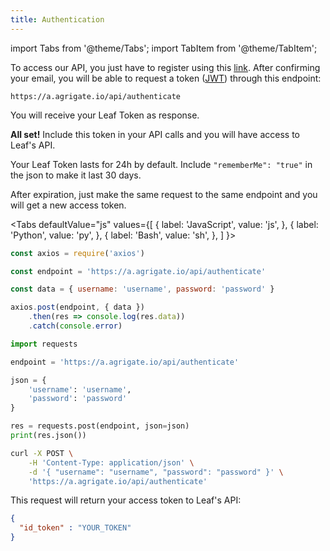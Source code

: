 ```yaml
---
title: Authentication
---
```


import Tabs from '@theme/Tabs';
import TabItem from '@theme/TabItem';

To access our API, you just have to register using this [link][register]. After
confirming your email, you will be able to request a token ([JWT][jwt]) through
this endpoint:

```
https://a.agrigate.io/api/authenticate
```

You will receive your Leaf Token as response.

**All set!** Include this token in your API calls and you will have access to
Leaf's API.

Your Leaf Token lasts for 24h by default. Include `"rememberMe": "true"` in the
json to make it last 30 days.

After expiration, just make the same request to the same endpoint and you will
get a new access token.

<Tabs
  defaultValue="js"
  values={[
    { label: 'JavaScript', value: 'js', },
    { label: 'Python', value: 'py', },
    { label: 'Bash', value: 'sh', },
  ]
}>
  <TabItem value="js">

  ```js
  const axios = require('axios')

  const endpoint = 'https://a.agrigate.io/api/authenticate'

  const data = { username: 'username', password: 'password' }

  axios.post(endpoint, { data })
      .then(res => console.log(res.data))
      .catch(console.error)
  ```

  </TabItem>
  <TabItem value="py">

  ```py
  import requests

  endpoint = 'https://a.agrigate.io/api/authenticate'

  json = {
      'username': 'username',
      'password': 'password'
  }

  res = requests.post(endpoint, json=json)
  print(res.json())
  ```

  </TabItem>
  <TabItem value="sh">

  ```bash
  curl -X POST \
      -H 'Content-Type: application/json' \
      -d '{ "username": "username", "password": "password" }' \
      'https://a.agrigate.io/api/authenticate'
  ```

  </TabItem>
</Tabs>

This request will return your access token to Leaf's API:

```json
{
  "id_token" : "YOUR_TOKEN"
}
```

[register]: https://leafagriculture.com.br/registration/
[jwt]: https://tools.ietf.org/html/rfc7519

